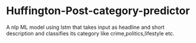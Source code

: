 # Huffington-Post-category-predictor
A nlp ML model using lstm that takes input as headline and short description and classifies its category like crime,politics,lifestyle etc.
